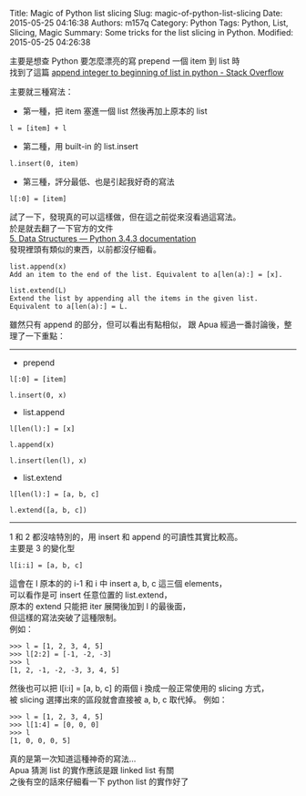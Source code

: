 Title: Magic of Python list slicing
Slug: magic-of-python-list-slicing
Date: 2015-05-25 04:16:38
Authors: m157q
Category: Python
Tags: Python, List, Slicing, Magic
Summary: Some tricks for the list slicing in Python.
Modified: 2015-05-25 04:26:38

主要是想查 Python 要怎麼漂亮的寫 prepend 一個 item 到 list 時  
找到了這篇 [append integer to beginning of list in python - Stack Overflow](http://stackoverflow.com/questions/17911091/append-integer-to-beginning-of-list-in-python)

主要就三種寫法：  

+ 第一種，把 item 塞進一個 list 然後再加上原本的 list  
```
l = [item] + l
```  

+ 第二種，用 built-in 的 list.insert  
```
l.insert(0, item)
``` 

+ 第三種，評分最低、也是引起我好奇的寫法  
```
l[:0] = [item]
``` 
 
試了一下，發現真的可以這樣做，但在這之前從來沒看過這寫法。  
於是就去翻了一下官方的文件  
[5. Data Structures — Python 3.4.3 documentation](https://docs.python.org/3.4/tutorial/datastructures.html)  
發現裡頭有類似的東西，以前都沒仔細看。

```
list.append(x)
Add an item to the end of the list. Equivalent to a[len(a):] = [x].

list.extend(L)
Extend the list by appending all the items in the given list. Equivalent to a[len(a):] = L.
```

雖然只有 append 的部分，但可以看出有點相似，
跟 Apua 經過一番討論後，整理了一下重點：

---

+ prepend
```
l[:0] = [item]
```  
```
l.insert(0, x)
```
+ list.append
```
l[len(l):] = [x]
```
```
l.append(x)
```
```
l.insert(len(l), x)
```
+ list.extend
```
l[len(l):] = [a, b, c]
```
```
l.extend([a, b, c])
```

---

1 和 2 都沒啥特別的，用 insert 和 append 的可讀性其實比較高。  
主要是 3 的變化型  

```
l[i:i] = [a, b, c]
```  

這會在 l 原本的的 i-1 和 i 中 insert a, b, c 這三個 elements，  
可以看作是可 insert 任意位置的 list.extend，  
原本的 extend 只能把 iter 展開後加到 l 的最後面，  
但這樣的寫法突破了這種限制。  
例如：

```
>>> l = [1, 2, 3, 4, 5]
>>> l[2:2] = [-1, -2, -3]
>>> l
[1, 2, -1, -2, -3, 3, 4, 5]
```

然後也可以把 l[i:i] = [a, b, c] 的兩個 i 換成一般正常使用的 slicing 方式，  
被 slicing 選擇出來的區段就會直接被 a, b, c 取代掉。
例如：  

```
>>> l = [1, 2, 3, 4, 5]
>>> l[1:4] = [0, 0, 0]
>>> l
[1, 0, 0, 0, 5]
```
  
真的是第一次知道這種神奇的寫法...  
Apua 猜測 list 的實作應該是跟 linked list 有關  
之後有空的話來仔細看一下 python list 的實作好了    


